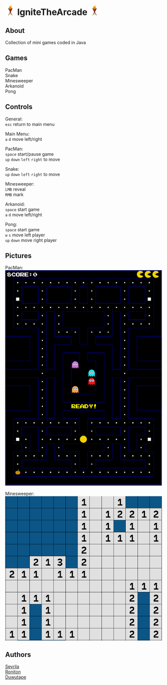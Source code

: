 # ![](https://github.com/Roniton-HS/IgniteTheArcade/blob/main/res/icon.png) IgniteTheArcade ![](https://github.com/Roniton-HS/IgniteTheArcade/blob/main/res/icon.png)

## About
Collection of mini games coded in Java

## Games
PacMan  
Snake  
Minesweeper  
Arkanoid  
Pong

## Controls
General:  
`esc` return to main menu  
  
Main Menu:  
`a` `d` move left/right  
  
PacMan:  
`space` start/pause game  
`up` `down` `left` `right` to move  
  
Snake:  
`up` `down` `left` `right` to move  
  
Minesweeper:  
`LMB` reveal  
`RMB` mark

Arkanoid:  
`space` start game  
`a` `d` move left/right  

Pong:  
`space` start game  
`w` `s` move left player  
`up` `down` move right player

## Pictures
PacMan:  
![](https://github.com/Roniton-HS/IgniteTheArcade/blob/main/res/gitHub/pacman.PNG)  
  
Minesweeper:  
![](https://github.com/Roniton-HS/IgniteTheArcade/blob/main/res/gitHub/minesweeper.PNG)

## Authors
[Seyrila](https://github.com/Seyrila)  
[Roniton](https://github.com/Roniton-HS)  
[Duwutape](https://github.com/Duwutape)
